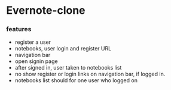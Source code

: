 # Evernote-clone

### features

+ register a user
+ notebooks, user login and register URL
+ navigation bar
+ open signin page
+ after signed in, user taken to notebooks list
+ no show register or login links on navigation bar, if logged in.
+ notebooks list should for one user who logged on
